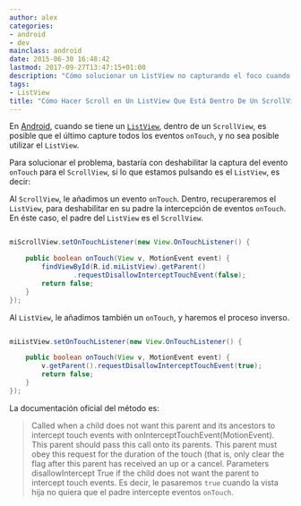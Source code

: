 ```yaml
---
author: alex
categories:
- android
- dev
mainclass: android
date: 2015-06-30 16:48:42
lastmod: 2017-09-27T13:47:15+01:00
description: "Cómo solucionar un ListView no capturando el foco cuando está  dentro de un ScrollView"
tags:
- ListView
title: "Cómo Hacer Scroll en Un ListView Que Está Dentro De Un ScrollView en  Android"
---
```


En [Android](/curso-programacion-android), cuando se tiene un [`ListView`](/programacion-android-interfaz-grafica_28/), dentro de un `ScrollView`, es posible que el último capture todos los eventos `onTouch`, y no sea posible utilizar el `ListView`.

Para solucionar el problema, bastaría con deshabilitar la captura del evento `onTouch` para el `ScrollView`, si lo que estamos pulsando es el `ListView`, es decir:

<!--more--><!--ad-->

Al `ScrollView`, le añadimos un evento `onTouch`. Dentro, recuperaremos el `ListView`, para deshabilitar en su padre la intercepción de eventos `onTouch`. En éste caso, el padre del `ListView` es el `ScrollView`.

```java

miScrollView.setOnTouchListener(new View.OnTouchListener() {

    public boolean onTouch(View v, MotionEvent event) {
        findViewById(R.id.miListView).getParent()
                .requestDisallowInterceptTouchEvent(false);
        return false;
    }
});

```

Al `ListView`, le añadimos también un `onTouch`, y haremos el proceso inverso.

```java

miListView.setOnTouchListener(new View.OnTouchListener() {

    public boolean onTouch(View v, MotionEvent event) {
        v.getParent().requestDisallowInterceptTouchEvent(true);
        return false;
    }
});

```

La documentación oficial del método es:

>Called when a child does not want this parent and its ancestors to intercept touch events with onInterceptTouchEvent(MotionEvent). This parent should pass this call onto its parents. This parent must obey this request for the duration of the touch (that is, only clear the flag after this parent has received an up or a cancel. Parameters disallowIntercept 	True if the child does not want the parent to intercept touch events. Es decir, le pasaremos `true` cuando la vista hija no quiera que el padre intercepte eventos `onTouch`.
